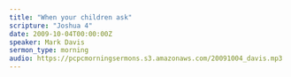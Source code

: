 ```yaml
---
title: "When your children ask"
scripture: "Joshua 4"
date: 2009-10-04T00:00:00Z
speaker: Mark Davis
sermon_type: morning
audio: https://pcpcmorningsermons.s3.amazonaws.com/20091004_davis.mp3 
---
```



